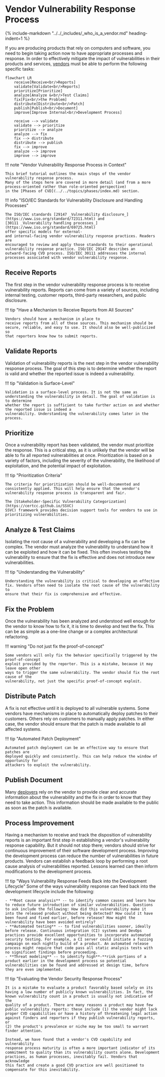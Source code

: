 # Vendor Vulnerability Response Process

{% include-markdown "../../_includes/_who_is_a_vendor.md" heading-indent=1 %}

If you are producing products that rely on computers and software, you
need to begin taking action now to have appropriate processes and
response. In order to effectively mitigate the impact of vulnerabilities in their
products and services, [vendors](../../topics/roles/vendor.md) must be able to perform the following
specific tasks:

```mermaid
flowchart LR
    receive[Receive<br/>Reports]
    validate[Validate<br/>Reports]
    prioritize[Prioritize]
    analyze[Analyze &<br/>Test Claims]
    fix[Fix<br/>the Problem]
    distribute[Distribute<br/>Patch]
    publish[Publish<br/>Document]
    improve[Improve Internal<br/>Development Process]
    
    receive --> validate
    validate --> prioritize
    prioritize --> analyze
    analyze --> fix
    fix --> distribute
    distribute --> publish
    fix --> improve
    analyze --> improve
    improve --> improve
```

!!! note "Vendor Vulnerability Response Process in Context"

    This brief tutorial outlines the main steps of the vendor vulnerability response process.
    Many of the steps here are covered in more detail (and from a more process-oriented rather than role-oriented perspective)
    in the [Phases of CVD](../../topics/phases/index.md) section.

!!! info "ISO/IEC Standards for Vulnerability Disclosure and Handling Processes"

    The ISO/IEC standards [29147 _Vulnerability disclosure_](https://www.iso.org/standard/72311.html) and
    [30111 _Vulnerability handling processes_](https://www.iso.org/standard/69725.html)
    offer specific models for external-
    and internal-facing vendor vulnerability response practices. Readers are
    encouraged to review and apply those standards to their operational
    vulnerability response practice. ISO/IEC 29147 describes an
    outward-facing CVD process. ISO/IEC 30111 addresses the internal
    processes associated with vendor vulnerability response.


## Receive Reports

The first step in the vendor vulnerability response process is to receive
vulnerability reports. Reports can come from a variety of sources,
including internal testing, customer reports, third-party researchers,
and public disclosure. 

!!! tip "Have a Mechanism to Receive Reports from All Sources"

    Vendors should have a mechanism in place to
    receive reports from all of these sources. This mechanism should be
    secure, reliable, and easy to use. It should also be well-publicized so
    that reporters know how to submit reports.

## Validate Reports

Validation of vulnerability reports is the next step in the vendor
vulnerability response process. The goal of this step is to determine
whether the report is valid and whether the reported issue is indeed a
vulnerability.

!!! tip "Validation is Surface-Level"

    Validation is a surface-level process. It is not the same as
    understanding the vulnerability in detail. The goal of validation is to determine
    whether the report is sufficient to take further action on and whether the reported issue is indeed a
    vulnerability. Understanding the vulnerability comes later in the process.


## Prioritize

Once a vulnerability report has been validated, the vendor must prioritize
the response. This is a critical step, as it is unlikely that the vendor
will be able to fix all reported vulnerabilities at once. Prioritization
is based on a variety of factors, including the severity of the
vulnerability, the likelihood of exploitation, and the potential impact of
exploitation.

!!! tip "Prioritization Criteria"

    The criteria for prioritization should be well-documented and
    consistently applied. This will help ensure that the vendor's
    vulnerability response process is transparent and fair.
    
    The [Stakeholder-Specific Vulnerability Categorization](https://certcc.github.io/SSVC)
    SSVC) framework provides decision support tools for vendors to use in
    prioritizing vulnerabilities.

## Analyze & Test Claims

Isolating the root cause of a vulnerability and developing a fix can be
complex. The vendor must analyze the vulnerability to understand how it
can be exploited and how it can be fixed. This often involves testing the
vulnerability to ensure that the fix is effective and does not introduce
new vulnerabilities.

!!! tip "Understanding the Vulnerability"

    Understanding the vulnerability is critical to developing an effective
    fix. Vendors often need to isolate the root cause of the vulnerability to
    ensure that their fix is comprehensive and effective.


## Fix the Problem

Once the vulnerability has been analyzed and understood well enough for the vendor to know how to fix it,
it is time to develop and test the fix. This can be as simple as a one-line change or a complex architectural refactoring.

!!! warning "Do not just fix the proof-of-concept"

    Some vendors will only fix the behavior specifically triggered by the proof-of-concept
    exploit provided by the reporter. This is a mistake, because it may leave open other 
    ways to trigger the same vulnerability. The vendor should fix the root cause of the
    vulnerability, not just the specific proof-of-concept exploit.


## Distribute Patch

A fix is not effective until it is deployed to all vulnerable systems. Some vendors
have mechanisms in place to automatically deploy patches to their customers. Others rely on
customers to manually apply patches. In either case, the vendor should ensure that the patch
is made available to all affected systems.

!!! tip "Automated Patch Deployment"

    Automated patch deployment can be an effective way to ensure that patches are
    deployed quickly and consistently. This can help reduce the window of opportunity for
    attackers to exploit the vulnerability.

## Publish Document

Many [deployers](../../topics/roles/deployer.md) rely on the vendor to provide clear and
accurate information about the vulnerability and the fix in order to know that they need to take action.
This information should be made available to the public as soon as the patch is available.


## Process Improvement

Having a mechanism to receive and track the disposition of vulnerability
reports is an important first step in establishing a vendor's
vulnerability response capability. But it should not stop there; vendors
should strive for continuous improvement of their software development
process.
Improving the development process can reduce the number of
vulnerabilities in future products. Vendors can establish a feedback
loop by performing a root cause analysis of vulnerabilities reported.
Lessons learned can then inform modifications to the development
process. 

!!! tip "Ways Vulnerability Response Feeds Back into the Development Lifecycle"
    Some of the ways vulnerability response can feed back into the
    development lifecycle include the following:

    - **Root cause analysis** -- to identify common causes and learn how
    to reduce future introduction of similar vulnerabilities. Questions
    to ask include the following: How did this vulnerability make it
    into the released product without being detected? How could it have
    been found and fixed earlier, before release? How might the
    vulnerability have been avoided entirely?
    - **Automated testing** -- to find vulnerabilities sooner, ideally
    before release. Continuous integration (CI) systems and DevOps
    practices provide excellent opportunities to incorporate automated
    security testing. For example, a CI server could initiate a fuzzing
    campaign on each nightly build of a product. An automated release
    process might require that code pass all static analysis tests with
    no significant findings before proceeding.
    - **Threat modeling** -- to identify high**-**risk portions of a
    product earlier in the development process so potential
    vulnerabilities can be found and addressed at design time, before
    they are even implemented.


!!! tip "Evaluating the Vendor Security Response Process"

    It is a mistake to evaluate a product favorably based solely on its
    having a low number of publicly known vulnerabilities. In fact, the
    known vulnerability count in a product is usually not indicative of the
    quality of a product. There are many reasons a product may have few
    public vulnerability reports: these include (1) the vendor might lack
    proper CVD capabilities or have a history of threatening legal action
    against finders and reporters if they publish vulnerability reports, or
    (2) the product's prevalence or niche may be too small to warrant
    finder attention. 
    
    Instead, we have found that a vendor's CVD capability and vulnerability
    response process maturity is often a more important indicator of its
    commitment to quality than its vulnerability counts alone. Development
    practices, as human processes, inevitably fail. Vendors that acknowledge
    this fact and create a good CVD practice are well positioned to
    compensate for this inevitability.

